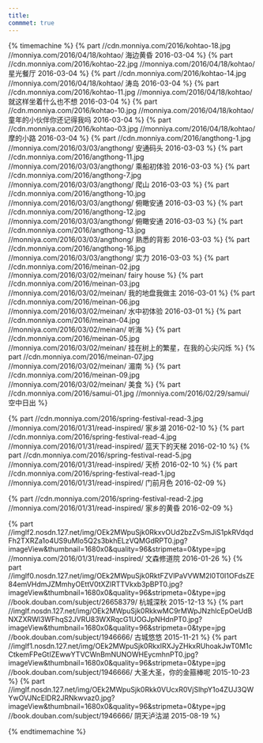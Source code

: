 ```yaml
---
title:  
commmet: true
---
```

  

{% timemachine %}
{% part //cdn.monniya.com/2016/kohtao-18.jpg //monniya.com/2016/04/18/kohtao/ 海边黄昏 2016-03-04 %}
{% part //cdn.monniya.com/2016/kohtao-22.jpg //monniya.com/2016/04/18/kohtao/ 星光餐厅 2016-03-04 %}
{% part //cdn.monniya.com/2016/kohtao-14.jpg //monniya.com/2016/04/18/kohtao/ 涛岛 2016-03-04 %}
{% part //cdn.monniya.com/2016/kohtao-11.jpg //monniya.com/2016/04/18/kohtao/ 就这样坐着什么也不想 2016-03-04 %}
{% part //cdn.monniya.com/2016/kohtao-10.jpg //monniya.com/2016/04/18/kohtao/ 童年的小伙伴你还记得我吗 2016-03-04 %}
{% part //cdn.monniya.com/2016/kohtao-03.jpg //monniya.com/2016/04/18/kohtao/ 摩的小路 2016-03-04 %}
{% part //cdn.monniya.com/2016/angthong-1.jpg //monniya.com/2016/03/03/angthong/ 安通码头 2016-03-03 %}
{% part //cdn.monniya.com/2016/angthong-11.jpg //monniya.com/2016/03/03/angthong/ 乘船初体验 2016-03-03 %}
{% part //cdn.monniya.com/2016/angthong-7.jpg //monniya.com/2016/03/03/angthong/ 爬山 2016-03-03 %}
{% part //cdn.monniya.com/2016/angthong-10.jpg //monniya.com/2016/03/03/angthong/ 俯瞰安通 2016-03-03 %}
{% part //cdn.monniya.com/2016/angthong-12.jpg //monniya.com/2016/03/03/angthong/ 俯瞰安通 2016-03-03 %}
{% part //cdn.monniya.com/2016/angthong-13.jpg //monniya.com/2016/03/03/angthong/ 熟悉的背影 2016-03-03 %}
{% part //cdn.monniya.com/2016/angthong-16.jpg //monniya.com/2016/03/03/angthong/ 实力 2016-03-03 %}
{% part //cdn.monniya.com/2016/meinan-02.jpg //monniya.com/2016/03/02/meinan/ fairy house %}
{% part //cdn.monniya.com/2016/meinan-03.jpg //monniya.com/2016/03/02/meinan/ 我的地盘我做主 2016-03-01 %}
{% part //cdn.monniya.com/2016/meinan-06.jpg //monniya.com/2016/03/02/meinan/ 水中初体验 2016-03-01 %}
{% part //cdn.monniya.com/2016/meinan-04.jpg //monniya.com/2016/03/02/meinan/  听海 %}
{% part //cdn.monniya.com/2016/meinan-05.jpg //monniya.com/2016/03/02/meinan/  挂在树上的繁星，在我的心尖闪烁 %}
{% part //cdn.monniya.com/2016/meinan-07.jpg //monniya.com/2016/03/02/meinan/  湄南 %}
{% part //cdn.monniya.com/2016/meinan-09.jpg //monniya.com/2016/03/02/meinan/  美食 %}
{% part //cdn.monniya.com/2016/samui-01.jpg //monniya.com/2016/02/29/samui/  空中日出 %}

{% part //cdn.monniya.com/2016/spring-festival-read-3.jpg //monniya.com/2016/01/31/read-inspired/ 家乡湖 2016-02-10 %}
{% part //cdn.monniya.com/2016/spring-festival-read-4.jpg //monniya.com/2016/01/31/read-inspired/ 蓝天下的天梯 2016-02-10 %}
{% part //cdn.monniya.com/2016/spring-festival-read-5.jpg //monniya.com/2016/01/31/read-inspired/ 天桥 2016-02-10 %}
{% part //cdn.monniya.com/2016/spring-festival-read-1.jpg //monniya.com/2016/01/31/read-inspired/ 门前月色 2016-02-09 %}

{% part //cdn.monniya.com/2016/spring-festival-read-2.jpg //monniya.com/2016/01/31/read-inspired/ 家乡的黄昏 2016-02-09 %}

{% part //imglf2.nosdn.127.net/img/OEk2MWpuSjk0RkxvOUd2bzZvSmJiS1pkRVdqdFh2TXRZa1o4US9uMlo5Q2s3bkhELzVQMGdRPT0.jpg?imageView&thumbnail=1680x0&quality=96&stripmeta=0&type=jpg //monniya.com/2016/01/31/read-inspired/ 文森修道院 2016-01-26 %}
{% part //imglf0.nosdn.127.net/img/OEk2MWpuSjk0RktFZVlPaVVWM2l0T0I1OFdsZE84emVHdmJZMmhyOEttV0tXZlRTTVkxb3pBPT0.jpg?imageView&thumbnail=1680x0&quality=96&stripmeta=0&type=jpg //book.douban.com/subject/26658379/ 杭城深秋 2015-12-13 %}
{% part //imglf.nosdn.127.net/img/OEk2MWpuSjk0RkkwMC9rMWpJNzhlcEpOeUdBNXZXRWl3WFhqS2JVRU83WXRqcG1UOGJpNHdnPT0.jpg?imageView&thumbnail=1680x0&quality=96&stripmeta=0&type=jpg //book.douban.com/subject/1946666/ 古城悠悠 2015-11-21 %}
{% part //imglf1.nosdn.127.net/img/OEk2MWpuSjk0RkxIRXJyZHkxRUhoakJwT0M1cCtkemFPeGtIZEwwYTVCWnBmNUNOWHEycmhnPT0.jpg?imageView&thumbnail=1680x0&quality=96&stripmeta=0&type=jpg //book.douban.com/subject/1946666/ 大圣大圣，你的金箍棒呢 2015-10-23 %}
{% part //imglf.nosdn.127.net/img/OEk2MWpuSjk0Rkk0VUcxR0VjSlhpY1o4ZUJ3QWYwOVJNcElDR2JRNkwvaz0.jpg?imageView&thumbnail=1680x0&quality=96&stripmeta=0&type=jpg //book.douban.com/subject/1946666/ 阴天泸沽湖 2015-08-19 %}


{% endtimemachine %}